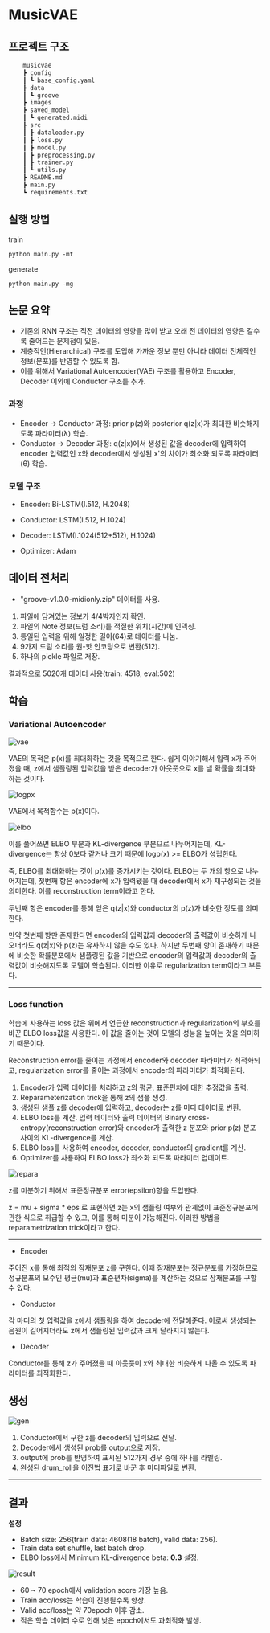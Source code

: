 # MusicVAE
## 프로젝트 구조
```bash
    musicvae
    ┣ config
    ┃ ┗ base_config.yaml
    ┣ data
    ┃ ┗ groove
    ┣ images
    ┣ saved_model
    ┃ ┗ generated.midi
    ┣ src
    ┃ ┣ dataloader.py
    ┃ ┣ loss.py
    ┃ ┣ model.py
    ┃ ┣ preprocessing.py
    ┃ ┣ trainer.py
    ┃ ┗ utils.py
    ┣ README.md
    ┣ main.py
    ┗ requirements.txt
```
## 실행 방법
train

    python main.py -mt


generate

    python main.py -mg

## 논문 요약
- 기존의 RNN 구조는 직전 데이터의 영향을 많이 받고 오래 전 데이터의 영향은 갈수록 줄어드는 문제점이 있음.
- 계층적인(Hierarchical) 구조를 도입해 가까운 정보 뿐만 아니라 데이터 전체적인 정보(분포)를 반영할 수 있도록 함.
- 이를 위해서 Variational Autoencoder(VAE) 구조를 활용하고 Encoder, Decoder 이외에 Conductor 구조를 추가.

### 과정
- Encoder -> Conductor 과정: prior p(z)와 posterior q(z|x)가 최대한 비슷해지도록 파라미터(λ) 학습.
- Conductor -> Decoder 과정: q(z|x)에서 생성된 값을 decoder에 입력하여 encoder 입력값인 x와 decoder에서 생성된 x'의 차이가 최소화 되도록 파라미터(θ) 학습.

### 모델 구조
- Encoder: Bi-LSTM(I.512, H.2048)
- Conductor: LSTM(I.512, H.1024)
- Decoder: LSTM(I.1024(512+512), H.1024)

- Optimizer: Adam

## 데이터 전처리
- "groove-v1.0.0-midionly.zip" 데이터를 사용.
1. 파일에 담겨있는 정보가 4/4박자인지 확인.
2. 파일의 Note 정보(드럼 소리)를 적절한 위치(시간)에 인덱싱.
3. 통일된 입력을 위해 일정한 길이(64)로 데이터를 나눔.
4. 9가지 드럼 소리를 원-핫 인코딩으로 변환(512).
5. 하나의 pickle 파일로 저장.

결과적으로 5020개 데이터 사용(train: 4518, eval:502)

## 학습
### Variational Autoencoder
![vae](images/vae.png)

VAE의 목적은 p(x)를 최대화하는 것을 목적으로 한다. 쉽게 이야기해서 입력 x가 주어졌을 때, z에서 샘플링된 입력값을 받은 decoder가 아웃풋으로 x를 낼 확률을 최대화 하는 것이다.

![logpx](images/logpx.png)

VAE에서 목적함수는 p(x)이다.

![elbo](images/elbo.png)

이를 풀어쓰면 ELBO 부분과 KL-divergence 부분으로 나누어지는데, KL-divergence는 항상 0보다 같거나 크기 때문에 logp(x) >= ELBO가 성립한다.

즉, ELBO를 최대화하는 것이 p(x)를 증가시키는 것이다.
ELBO는 두 개의 항으로 나누어지는데, 첫번째 항은 encoder에 x가 입력됐을 때 decoder에서 x가 재구성되는 것을 의미한다. 이를 reconstruction term이라고 한다.

두번째 항은 encoder를 통해 얻은 q(z|x)와 conductor의 p(z)가 비슷한 정도를 의미한다.

만약 첫번째 항만 존재한다면 encoder의 입력값과 decoder의 출력값이 비슷하게 나오더라도 q(z|x)와 p(z)는 유사하지 않을 수도 있다. 하지만 두번째 항이 존재하기 때문에 비슷한 확률분포에서 샘플링된 값을 기반으로 encoder의 입력값과 decoder의 출력값이 비슷해지도록 모델이 학습된다. 이러한 이유로 regularization term이라고 부른다.

------------

### Loss function
학습에 사용하는 loss 값은 위에서 언급한 reconstruction과 regularization의 부호를 바꾼 ELBO loss값을 사용한다. 이 값을 줄이는 것이 모델의 성능을 높이는 것을 의미하기 때문이다.

Reconstruction error를 줄이는 과정에서 encoder와 decoder 파라미터가 최적화되고, regularization error를 줄이는 과정에서 encoder의 파라미터가 최적화된다.

1. Encoder가 입력 데이터를 처리하고 z의 평균, 표준편차에 대한 추정값을 출력.
2. Reparameterization trick을 통해 z의 샘플 생성.
3. 생성된 샘플 z를 decoder에 입력하고, decoder는 z를 미디 데이터로 변환.
4. ELBO loss를 계산. 입력 데이터와 출력 데이터의 Binary cross-entropy(reconstruction error)와 encoder가 출력한 z 분포와 prior p(z) 분포 사이의 KL-divergence를 계산.
5. ELBO loss를 사용하여 encoder, decoder, conductor의 gradient를 계산.
6. Optimizer를 사용하여 ELBO loss가 최소화 되도록 파라미터 업데이트.

![repara](images/repara.png)

z를 미분하기 위해서 표준정규분포 error(epsilon)항을 도입한다.

z = mu + sigma * eps 로 표현하면 z는 x의 샘플링 여부와 관계없이 표준정규분포에 관한 식으로 취급할 수 있고, 이를 통해 미분이 가능해진다. 이러한 방법을 reparametrization trick이라고 한다.

-------------------------------

- Encoder

주어진 x를 통해 최적의 잠재분포 z를 구한다. 이때 잠재분포는 정규분포를 가정하므로 정규분포의 모수인 평균(mu)과 표준편차(sigma)를 계산하는 것으로 잠재분포를 구할 수 있다.

- Conductor

각 마디의 첫 입력값을 z에서 샘플링을 하여 decoder에 전달해준다. 이로써 생성되는 음원이 길어지더라도 z에서 샘플링된 입력값과 크게 달라지지 않는다.

- Decoder

Conductor를 통해 z가 주어졌을 때 아웃풋이 x와 최대한 비슷하게 나올 수 있도록 파라미터를 최적화한다.

## 생성
![gen](images/gen.png)

1. Conductor에서 구한 z를 decoder의 입력으로 전달.
2. Decoder에서 생성된 prob를 output으로 저장.
3. output에 prob를 반영하여 표시된 512가지 경우 중에 하나를 라벨링.
4. 완성된 drum_roll을 이진법 표기로 바꾼 후 미디파일로 변환.

-------------------------------

## 결과

**설정**

- Batch size: 256(train data: 4608(18 batch), valid data: 256).
- Train data set shuffle, last batch drop.
- ELBO loss에서 Minimum KL-divergence beta: **0.3** 설정.

![result](images/graph.png)

- 60 ~ 70 epoch에서 validation score 가장 높음.
- Train acc/loss는 학습이 진행될수록 향상.
- Valid acc/loss는 약 70epoch 이후 감소.
- 적은 학습 데이터 수로 인해 낮은 epoch에서도 과최적화 발생.
